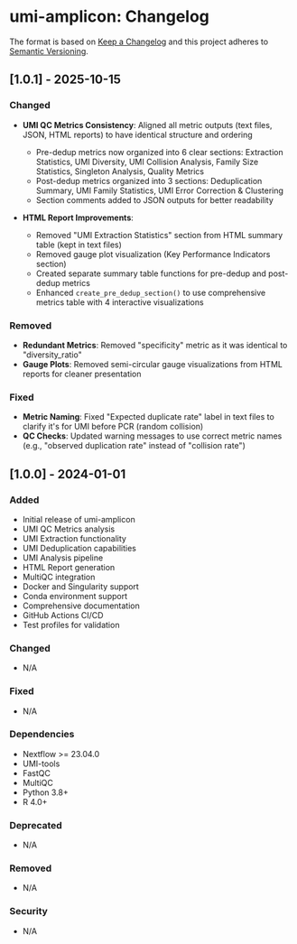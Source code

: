 # umi-amplicon: Changelog

The format is based on [Keep a Changelog](https://keepachangelog.com/en/1.0.0/)
and this project adheres to [Semantic Versioning](https://semver.org/spec/v2.0.0.html).

## [1.0.1] - 2025-10-15

### Changed

- **UMI QC Metrics Consistency**: Aligned all metric outputs (text files, JSON, HTML reports) to have identical structure and ordering
  - Pre-dedup metrics now organized into 6 clear sections: Extraction Statistics, UMI Diversity, UMI Collision Analysis, Family Size Statistics, Singleton Analysis, Quality Metrics
  - Post-dedup metrics organized into 3 sections: Deduplication Summary, UMI Family Statistics, UMI Error Correction & Clustering
  - Section comments added to JSON outputs for better readability
  
- **HTML Report Improvements**:
  - Removed "UMI Extraction Statistics" section from HTML summary table (kept in text files)
  - Removed gauge plot visualization (Key Performance Indicators section)
  - Created separate summary table functions for pre-dedup and post-dedup metrics
  - Enhanced `create_pre_dedup_section()` to use comprehensive metrics table with 4 interactive visualizations

### Removed

- **Redundant Metrics**: Removed "specificity" metric as it was identical to "diversity_ratio"
- **Gauge Plots**: Removed semi-circular gauge visualizations from HTML reports for cleaner presentation

### Fixed

- **Metric Naming**: Fixed "Expected duplicate rate" label in text files to clarify it's for UMI before PCR (random collision)
- **QC Checks**: Updated warning messages to use correct metric names (e.g., "observed duplication rate" instead of "collision rate")

## [1.0.0] - 2024-01-01

### Added

- Initial release of umi-amplicon
- UMI QC Metrics analysis
- UMI Extraction functionality
- UMI Deduplication capabilities
- UMI Analysis pipeline
- HTML Report generation
- MultiQC integration
- Docker and Singularity support
- Conda environment support
- Comprehensive documentation
- GitHub Actions CI/CD
- Test profiles for validation

### Changed

- N/A

### Fixed

- N/A

### Dependencies

- Nextflow >= 23.04.0
- UMI-tools
- FastQC
- MultiQC
- Python 3.8+
- R 4.0+

### Deprecated

- N/A

### Removed

- N/A

### Security

- N/A
